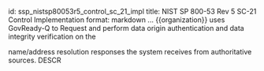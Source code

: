 id: ssp_nistsp80053r5_control_sc_21_impl
title: NIST SP 800-53 Rev 5 SC-21 Control Implementation
format: markdown
...
{{organization}} uses GovReady-Q to        Request and perform data origin authentication and data integrity verification on the

name/address resolution responses the system receives from authoritative sources.
 DESCR
